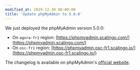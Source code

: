 ```yaml
---
modified_at: 2019-12-30 00:00:00
title: 'Update phpMyAdmin to 5.0.0'
---
```


We just deployed the phpMyAdmin version 5.0.0:
- On `agora-fr1` region:
  [https://phpmyadmin.scalingo.com/](https://phpmyadmin.scalingo.com/)
- On `osc-fr1` region:
  [https://phpmyadmin.osc-fr1.scalingo.io/](https://phpmyadmin.osc-fr1.scalingo.io/)

The changelog is available on phpMyAdmin's [official
website](https://www.phpmyadmin.net/news/2019/12/26/phpmyadmin-500-released/).
